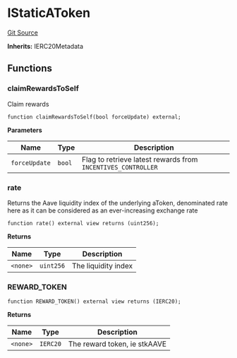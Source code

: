 # IStaticAToken
[Git Source](https://github.com/larrythecucumber321/protocol/blob/3222eb21fbb20ddd3d3fa2233072dfa96ea3e340/contracts/plugins/assets/aave/ATokenFiatCollateral.sol)

**Inherits:**
IERC20Metadata


## Functions
### claimRewardsToSelf

Claim rewards


```solidity
function claimRewardsToSelf(bool forceUpdate) external;
```
**Parameters**

|Name|Type|Description|
|----|----|-----------|
|`forceUpdate`|`bool`|Flag to retrieve latest rewards from `INCENTIVES_CONTROLLER`|


### rate

Returns the Aave liquidity index of the underlying aToken, denominated rate here
as it can be considered as an ever-increasing exchange rate


```solidity
function rate() external view returns (uint256);
```
**Returns**

|Name|Type|Description|
|----|----|-----------|
|`<none>`|`uint256`|The liquidity index|


### REWARD_TOKEN


```solidity
function REWARD_TOKEN() external view returns (IERC20);
```
**Returns**

|Name|Type|Description|
|----|----|-----------|
|`<none>`|`IERC20`|The reward token, ie stkAAVE|


